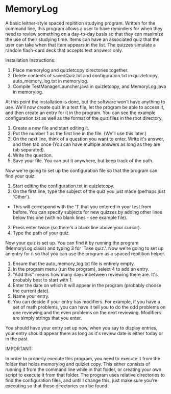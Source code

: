 # MemoryLog
A basic leitner-style spaced repitition studying program. Written for the command line, this program allows a user to have reminders for when they need to review something on a day-to-day basis so that they can maximize the use of their studying time. Items can have an associated quiz that the user can take when that item appears in the list. The quizzes simulate a random flash-card deck that accepts text answers only.
  
Installation Instructions:

1. Place memorylog and quizletcopy directories together.
2. Delete contents of savedQuiz.txt and configuration.txt in quizletcopy, auto_memory_log.txt in memorylog.
3. Compile TestManagerLauncher.java in quizletcopy, and MemoryLog.java in memorylog.

At this point the installation is done, but the software won't have anything to use. We'll now create quiz in a text file, let the program be able to access it, and then create an entry for it in the program. You can see the example configuration.txt as well as the format of the quiz files in the root directory.

1. Create a new file and start editing it.
2. Put the number 1 as the first line in the file. (We'll use this later.)
3. On the next line, think of a question you want to enter. Write it's answer, and then tab once (You can have multiple answers as long as they are tab separated).
4. Write the question.
5. Save your file. You can put it anywhere, but keep track of the path.

Now we're going to set up the configuration file so that the program can find your quiz.

1. Start editing the configuration.txt in quizletcopy.
2. On the first line, type the subject of the quiz you just made (perhaps just 'Other').
  - This will correspond with the '1' that you entered in your test from before. You can specify subjects for new quizzes by adding other lines below this one (with no blank lines - see example file).
3. Press enter twice (so there's a blank line above your cursor).
4. Type the path of your quiz.

Now your quiz is set up. You can find it by running the program (MemoryLog.class) and typing 3 for 'Take quiz.'. Now we're going to set up an entry for it so that you can use the program as a spaced repitition helper.

1. Ensure that the auto_memory_log.txt file is entirely empty.
2. In the program menu (run the program), select 4 to add an entry.
3. "Add this" means how many days inbetween reviewing there are. It's probably best to start with 1.
4. Enter the date on which it will appear in the program (probably choose the current date).
5. Name your entry.
6. You can decide if your entry has modifiers. For example, if you have a set of math problems, you can have it tell you to do the odd problems on one reviewing and the even problems on the next reviewing. Modifiers are simply strings that you enter.

You should have your entry set up now, when you say to display entries, your entry should appear there as long as it's review date is either today or in the past.

IMPORTANT:

In order to properly execute this program, you need to execute it from the folder that holds memorylog and quizlet copy. This either consists of running it from the command line while in that folder, or creating your own script to execute it from that folder. The program uses relative directories to find the configuration files, and until I change this, just make sure you're executing so that these directories can be found.
